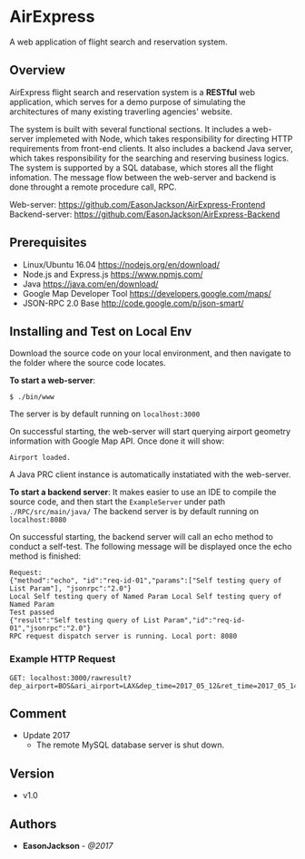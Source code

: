 # AirExpress

A web application of flight search and reservation system.

## Overview

AirExpress flight search and reservation system is a **RESTful** web application, which serves for a demo purpose of simulating the architectures of many existing traverling agencies' website.

The system is built with several functional sections. It includes a web-server implemeted with Node, which takes responsibility for directing HTTP requirements from front-end clients. It also includes a backend Java server, which takes responsibility for the searching and reserving business logics. The system is supported by a SQL database, which stores all the flight infomation. The message flow between the web-server and backend is done throught a remote procedure call, RPC.

Web-server: https://github.com/EasonJackson/AirExpress-Frontend
Backend-server: https://github.com/EasonJackson/AirExpress-Backend

## Prerequisites

- Linux/Ubuntu 16.04 https://nodejs.org/en/download/
- Node.js and Express.js https://www.npmjs.com/
- Java https://java.com/en/download/
- Google Map Developer Tool https://developers.google.com/maps/
- JSON-RPC 2.0 Base http://code.google.com/p/json-smart/

## Installing and Test on Local Env
Download the source code on your local environment, and then navigate to the folder where the source code locates.

**To start a web-server**:
```
$ ./bin/www
```
The server is by default running on ```localhost:3000```

On successful starting, the web-server will start querying airport geometry information with Google Map API. Once done it will show:
```
Airport loaded.
```
A Java PRC client instance is automatically instatiated with the web-server.

**To start a backend server**:
It makes easier to use an IDE to compile the source code, and then start the ```ExampleServer``` under path ```./RPC/src/main/java/```
The backend server is by default running on ```localhost:8080```

On successful starting, the backend server will call an echo method to conduct a self-test.
The following message will be displayed once the echo method is finished:

```
Request:
{"method":"echo", "id":"req-id-01","params":["Self testing query of List Param"], "jsonrpc":"2.0"}
Local Self testing query of Named Param Local Self testing query of Named Param
Test passed
{"result":"Self testing query of List Param","id":"req-id-01","jsonrpc":"2.0"}
RPC request dispatch server is running. Local port: 8080
```

### Example HTTP Request

```
GET: localhost:3000/rawresult?dep_airport=BOS&ari_airport=LAX&dep_time=2017_05_12&ret_time=2017_05_14&searchButton=GO+NOW
```

## Comment
- Update 2017
    - The  remote MySQL database server is shut down.

## Version

* v1.0

## Authors

* **EasonJackson** - *@2017* 